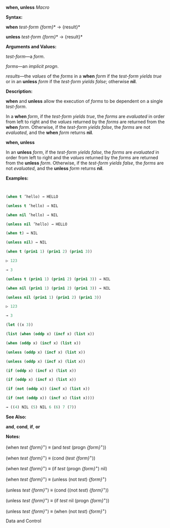 **when, unless** *Macro* 



**Syntax:** 



**when** *test-form \{form\}*\* → \{result\}\* 



**unless** *test-form \{form\}*\* → \{result\}\* 



**Arguments and Values:** 



*test-form*—a *form*. 



*forms*—an *implicit progn*. 



*results*—the *values* of the *forms* in a **when** *form* if the *test-form yields true* or in an **unless** *form* if the *test-form yields false*; otherwise **nil**. 



**Description:** 



**when** and **unless** allow the execution of *forms* to be dependent on a single *test-form*. 



In a **when** *form*, if the *test-form yields true*, the *forms* are *evaluated* in order from left to right and the *values* returned by the *forms* are returned from the **when** *form*. Otherwise, if the *test-form yields false*, the *forms* are not *evaluated*, and the **when** *form* returns **nil**. 















**when, unless** 



In an **unless** *form*, if the *test-form yields false*, the *forms* are *evaluated* in order from left to right and the *values* returned by the *forms* are returned from the **unless** *form*. Otherwise, if the *test-form yields false*, the *forms* are not *evaluated*, and the **unless** *form* returns **nil**. 



**Examples:**
```lisp
 

(when t ’hello) → HELLO 

(unless t ’hello) → NIL 

(when nil ’hello) → NIL 

(unless nil ’hello) → HELLO 

(when t) → NIL 

(unless nil) → NIL 

(when t (prin1 1) (prin1 2) (prin1 3)) 

▷ 123 

→ 3 

(unless t (prin1 1) (prin1 2) (prin1 3)) → NIL 

(when nil (prin1 1) (prin1 2) (prin1 3)) → NIL 

(unless nil (prin1 1) (prin1 2) (prin1 3)) 

▷ 123 

→ 3 

(let ((x 3)) 

(list (when (oddp x) (incf x) (list x)) 

(when (oddp x) (incf x) (list x)) 

(unless (oddp x) (incf x) (list x)) 

(unless (oddp x) (incf x) (list x)) 

(if (oddp x) (incf x) (list x)) 

(if (oddp x) (incf x) (list x)) 

(if (not (oddp x)) (incf x) (list x)) 

(if (not (oddp x)) (incf x) (list x)))) 

→ ((4) NIL (5) NIL 6 (6) 7 (7)) 


```
**See Also:** 



**and**, **cond**, **if**, **or** 



**Notes:** 



(when *test \{form\}*<sup>+</sup>) *≡* (and *test* (progn *\{form\}*<sup>+</sup>)) 



(when *test \{form\}*<sup>+</sup>) *≡* (cond (*test \{form\}*<sup>+</sup>)) 



(when *test \{form\}*<sup>+</sup>) *≡* (if *test* (progn *\{form\}*<sup>+</sup>) nil) 



(when *test \{form\}*<sup>+</sup>) *≡* (unless (not *test*) *\{form\}*<sup>+</sup>) 



(unless *test \{form\}*<sup>+</sup>) *≡* (cond ((not *test*) *\{form\}*<sup>+</sup>)) 



(unless *test \{form\}*<sup>+</sup>) *≡* (if *test* nil (progn *\{form\}*<sup>+</sup>)) 



(unless *test \{form\}*<sup>+</sup>) *≡* (when (not *test*) *\{form\}*<sup>+</sup>) 



Data and Control 











